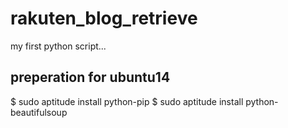 # rakuten_blog_retrieve

my first python script...

## preperation for ubuntu14
 $ sudo aptitude install python-pip
 $ sudo aptitude install python-beautifulsoup

